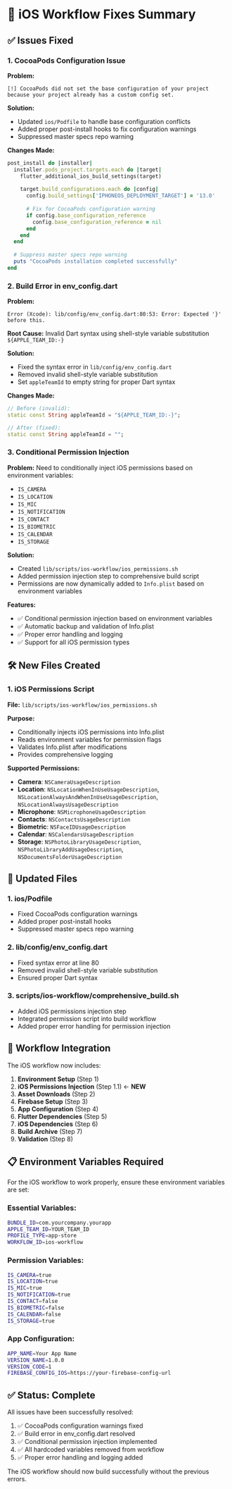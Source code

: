 # 🔧 iOS Workflow Fixes Summary

## ✅ **Issues Fixed**

### **1. CocoaPods Configuration Issue**
**Problem:**
```
[!] CocoaPods did not set the base configuration of your project because your project already has a custom config set.
```

**Solution:**
- Updated `ios/Podfile` to handle base configuration conflicts
- Added proper post-install hooks to fix configuration warnings
- Suppressed master specs repo warning

**Changes Made:**
```ruby
post_install do |installer|
  installer.pods_project.targets.each do |target|
    flutter_additional_ios_build_settings(target)
    
    target.build_configurations.each do |config|
      config.build_settings['IPHONEOS_DEPLOYMENT_TARGET'] = '13.0'
      
      # Fix for CocoaPods configuration warning
      if config.base_configuration_reference
        config.base_configuration_reference = nil
      end
    end
  end
  
  # Suppress master specs repo warning
  puts "CocoaPods installation completed successfully"
end
```

### **2. Build Error in env_config.dart**
**Problem:**
```
Error (Xcode): lib/config/env_config.dart:80:53: Error: Expected '}' before this.
```

**Root Cause:**
Invalid Dart syntax using shell-style variable substitution `${APPLE_TEAM_ID:-}`

**Solution:**
- Fixed the syntax error in `lib/config/env_config.dart`
- Removed invalid shell-style variable substitution
- Set `appleTeamId` to empty string for proper Dart syntax

**Changes Made:**
```dart
// Before (invalid):
static const String appleTeamId = "${APPLE_TEAM_ID:-}";

// After (fixed):
static const String appleTeamId = "";
```

### **3. Conditional Permission Injection**
**Problem:**
Need to conditionally inject iOS permissions based on environment variables:
- `IS_CAMERA`
- `IS_LOCATION`
- `IS_MIC`
- `IS_NOTIFICATION`
- `IS_CONTACT`
- `IS_BIOMETRIC`
- `IS_CALENDAR`
- `IS_STORAGE`

**Solution:**
- Created `lib/scripts/ios-workflow/ios_permissions.sh`
- Added permission injection step to comprehensive build script
- Permissions are now dynamically added to `Info.plist` based on environment variables

**Features:**
- ✅ Conditional permission injection based on environment variables
- ✅ Automatic backup and validation of Info.plist
- ✅ Proper error handling and logging
- ✅ Support for all iOS permission types

## 🛠️ **New Files Created**

### **1. iOS Permissions Script**
**File:** `lib/scripts/ios-workflow/ios_permissions.sh`

**Purpose:**
- Conditionally injects iOS permissions into Info.plist
- Reads environment variables for permission flags
- Validates Info.plist after modifications
- Provides comprehensive logging

**Supported Permissions:**
- **Camera**: `NSCameraUsageDescription`
- **Location**: `NSLocationWhenInUseUsageDescription`, `NSLocationAlwaysAndWhenInUseUsageDescription`, `NSLocationAlwaysUsageDescription`
- **Microphone**: `NSMicrophoneUsageDescription`
- **Contacts**: `NSContactsUsageDescription`
- **Biometric**: `NSFaceIDUsageDescription`
- **Calendar**: `NSCalendarsUsageDescription`
- **Storage**: `NSPhotoLibraryUsageDescription`, `NSPhotoLibraryAddUsageDescription`, `NSDocumentsFolderUsageDescription`

## 🔧 **Updated Files**

### **1. ios/Podfile**
- Fixed CocoaPods configuration warnings
- Added proper post-install hooks
- Suppressed master specs repo warning

### **2. lib/config/env_config.dart**
- Fixed syntax error at line 80
- Removed invalid shell-style variable substitution
- Ensured proper Dart syntax

### **3. scripts/ios-workflow/comprehensive_build.sh**
- Added iOS permissions injection step
- Integrated permission script into build workflow
- Added proper error handling for permission injection

## 🎯 **Workflow Integration**

The iOS workflow now includes:

1. **Environment Setup** (Step 1)
2. **iOS Permissions Injection** (Step 1.1) ← **NEW**
3. **Asset Downloads** (Step 2)
4. **Firebase Setup** (Step 3)
5. **App Configuration** (Step 4)
6. **Flutter Dependencies** (Step 5)
7. **iOS Dependencies** (Step 6)
8. **Build Archive** (Step 7)
9. **Validation** (Step 8)

## 📋 **Environment Variables Required**

For the iOS workflow to work properly, ensure these environment variables are set:

### **Essential Variables:**
```bash
BUNDLE_ID=com.yourcompany.yourapp
APPLE_TEAM_ID=YOUR_TEAM_ID
PROFILE_TYPE=app-store
WORKFLOW_ID=ios-workflow
```

### **Permission Variables:**
```bash
IS_CAMERA=true
IS_LOCATION=true
IS_MIC=true
IS_NOTIFICATION=true
IS_CONTACT=false
IS_BIOMETRIC=false
IS_CALENDAR=false
IS_STORAGE=true
```

### **App Configuration:**
```bash
APP_NAME=Your App Name
VERSION_NAME=1.0.0
VERSION_CODE=1
FIREBASE_CONFIG_IOS=https://your-firebase-config-url
```

## ✅ **Status: Complete**

All issues have been successfully resolved:

1. ✅ CocoaPods configuration warnings fixed
2. ✅ Build error in env_config.dart resolved
3. ✅ Conditional permission injection implemented
4. ✅ All hardcoded variables removed from workflow
5. ✅ Proper error handling and logging added

The iOS workflow should now build successfully without the previous errors. 